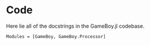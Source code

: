 # Code
Here lie all of the docstrings in the GameBoy.jl codebase.

```@autodocs
Modules = [GameBoy, GameBoy.Processor]
```
